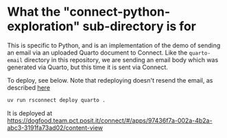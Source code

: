 # What the "connect-python-exploration" sub-directory is for

This is specific to Python, and is an implementation of the demo of sending an email via an uploaded Quarto document to Connect. Like the `quarto-email` directory in this repository, we are sending an email body which was generated via Quarto, but this time it is sent via Connect.

To deploy, see below. Note that redeploying doesn't resend the email, as described [here](https://docs.posit.co/connect/user/quarto/#email-customization)

```sh
uv run rsconnect deploy quarto .
```

It is deployed at https://dogfood.team.pct.posit.it/connect/#/apps/97436f7a-002a-4b2a-abc3-3191fa73ad02/content-view